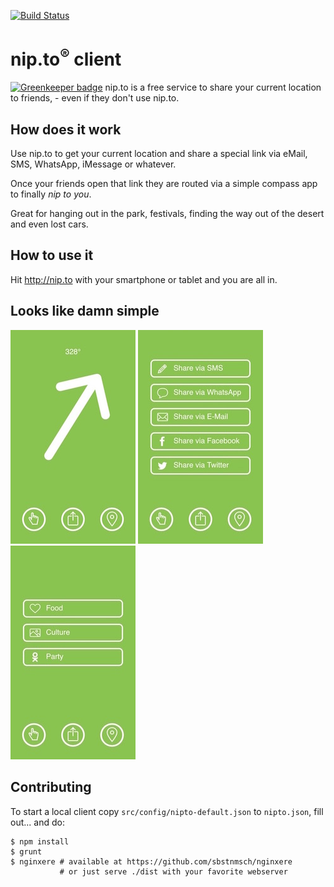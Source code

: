[![Build Status](https://travis-ci.org/sbstnmsch/nip.to-app.svg?branch=master)](https://travis-ci.org/sbstnmsch/nip.to-app)

# nip.to<sup>&reg;</sup> client

[![Greenkeeper badge](https://badges.greenkeeper.io/sbstnmsch/nip.to-app.svg)](https://greenkeeper.io/)
nip.to is a free service to share your current location to
friends, - even if they don't use nip.to.

## How does it work
Use nip.to to get your current location and share a special link
via eMail, SMS, WhatsApp, iMessage or whatever.

Once your friends open that link they are routed via a simple
compass app to finally *nip to you*.

Great for hanging out in the park, festivals, finding the way out
of the desert and even lost cars.

## How to use it
Hit http://nip.to with your smartphone or tablet and you are all
in.

## Looks like damn simple
<div>
  <img style="display: inline-block;" src=".README.md/sm-compass.jpg" />
  <img style="display: inline-block;" src=".README.md/sm-share.jpg" />
  <img src=".README.md/sm-explore.jpg" />
</div>

## Contributing
To start a local client copy `src/config/nipto-default.json` to
`nipto.json`, fill out... and do:
```
$ npm install
$ grunt
$ nginxere # available at https://github.com/sbstnmsch/nginxere
           # or just serve ./dist with your favorite webserver
```

